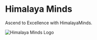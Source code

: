 # Himalaya Minds

Ascend to Excellence with HimalayaMinds.

![Himalaya Minds Logo](https://avatars.githubusercontent.com/u/161611759?s=400&u=765a00b611bf275ff39a878f371c62754fad45c0&v=4)

<!-- Primary Color (Blue):

#3498db (Flat Blue)
#0074cc (Darker Blue)
Secondary Color (Green):

#2ecc71 (Flat Green)
#009432 (Darker Green)
Accent Color (Orange):

#f39c12 (Flat Orange)
#e67e22 (Darker Orange)
Background Color (Light Gray):

#f8f9fa (Light Gray for backgrounds)
#ecf0f1 (Slightly darker gray for contrast)
Text Color (Dark Gray):

#2c3e50 (Dark Gray for text)
Highlight Color (Yellow):

#f1c40f (Yellow for highlights or calls-to-action) -->
